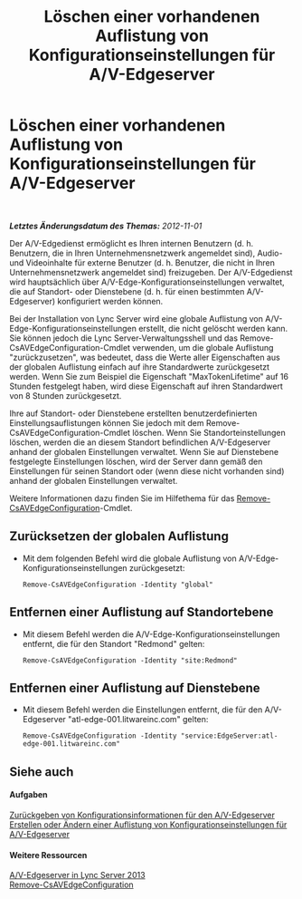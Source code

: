 ﻿---
title: Löschen einer vorhandenen Auflistung von Konfigurationseinstellungen für A/V-Edgeserver
TOCTitle: Löschen einer vorhandenen Auflistung von Konfigurationseinstellungen für A/V-Edgeserver
ms:assetid: 668d3613-e464-4b68-967a-cfff90b9ce4b
ms:mtpsurl: https://technet.microsoft.com/de-de/library/JJ688077(v=OCS.15)
ms:contentKeyID: 49890772
ms.date: 05/19/2016
mtps_version: v=OCS.15
ms.translationtype: HT
---

# Löschen einer vorhandenen Auflistung von Konfigurationseinstellungen für A/V-Edgeserver

 

_**Letztes Änderungsdatum des Themas:** 2012-11-01_

Der A/V-Edgedienst ermöglicht es Ihren internen Benutzern (d. h. Benutzern, die in Ihren Unternehmensnetzwerk angemeldet sind), Audio- und Videoinhalte für externe Benutzer (d. h. Benutzer, die nicht in Ihren Unternehmensnetzwerk angemeldet sind) freizugeben. Der A/V-Edgedienst wird hauptsächlich über A/V-Edge-Konfigurationseinstellungen verwaltet, die auf Standort- oder Dienstebene (d. h. für einen bestimmten A/V-Edgeserver) konfiguriert werden können.

Bei der Installation von Lync Server wird eine globale Auflistung von A/V-Edge-Konfigurationseinstellungen erstellt, die nicht gelöscht werden kann. Sie können jedoch die Lync Server-Verwaltungsshell und das Remove-CsAVEdgeConfiguration-Cmdlet verwenden, um die globale Auflistung "zurückzusetzen", was bedeutet, dass die Werte aller Eigenschaften aus der globalen Auflistung einfach auf ihre Standardwerte zurückgesetzt werden. Wenn Sie zum Beispiel die Eigenschaft "MaxTokenLifetime" auf 16 Stunden festgelegt haben, wird diese Eigenschaft auf ihren Standardwert von 8 Stunden zurückgesetzt.

Ihre auf Standort- oder Dienstebene erstellten benutzerdefinierten Einstellungsauflistungen können Sie jedoch mit dem Remove-CsAVEdgeConfiguration-Cmdlet löschen. Wenn Sie Standorteinstellungen löschen, werden die an diesem Standort befindlichen A/V-Edgeserver anhand der globalen Einstellungen verwaltet. Wenn Sie auf Dienstebene festgelegte Einstellungen löschen, wird der Server dann gemäß den Einstellungen für seinen Standort oder (wenn diese nicht vorhanden sind) anhand der globalen Einstellungen verwaltet.

Weitere Informationen dazu finden Sie im Hilfethema für das [Remove-CsAVEdgeConfiguration](remove-csavedgeconfiguration.md)-Cmdlet.

## Zurücksetzen der globalen Auflistung

  - Mit dem folgenden Befehl wird die globale Auflistung von A/V-Edge-Konfigurationseinstellungen zurückgesetzt:
    
        Remove-CsAVEdgeConfiguration -Identity "global"

## Entfernen einer Auflistung auf Standortebene

  - Mit diesem Befehl werden die A/V-Edge-Konfigurationseinstellungen entfernt, die für den Standort "Redmond" gelten:
    
        Remove-CsAVEdgeConfiguration -Identity "site:Redmond"

## Entfernen einer Auflistung auf Dienstebene

  - Mit diesem Befehl werden die Einstellungen entfernt, die für den A/V-Edgeserver "atl-edge-001.litwareinc.com" gelten:
    
        Remove-CsAVEdgeConfiguration -Identity "service:EdgeServer:atl-edge-001.litwareinc.com"

## Siehe auch

#### Aufgaben

[Zurückgeben von Konfigurationsinformationen für den A/V-Edgeserver](lync-server-2013-return-a-v-edge-server-configuration-information.md)  
[Erstellen oder Ändern einer Auflistung von Konfigurationseinstellungen für A/V-Edgeserver](lync-server-2013-create-or-modify-a-collection-of-a-v-edge-server-configuration-settings.md)  

#### Weitere Ressourcen

[A/V-Edgeserver in Lync Server 2013](lync-server-2013-audio-video-a-v-edge-servers.md)  
[Remove-CsAVEdgeConfiguration](remove-csavedgeconfiguration.md)

